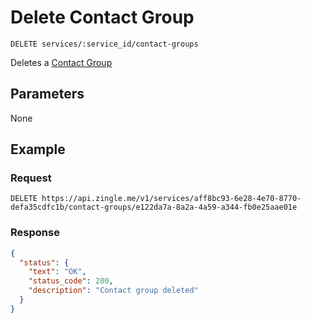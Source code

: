 # Delete Contact Group

    DELETE services/:service_id/contact-groups
    
Deletes a [Contact Group]




## Parameters
None
 

## Example
### Request

    DELETE https://api.zingle.me/v1/services/aff8bc93-6e28-4e70-8770-defa35cdfc1b/contact-groups/e122da7a-8a2a-4a59-a344-fb0e25aae01e

### Response
``` json
{
  "status": {
    "text": "OK",
    "status_code": 200,
    "description": "Contact group deleted"
  }
}
```

[Overview - Request Modifiers]: /README.md#request-modifiers
[Contact Group]: README.md
